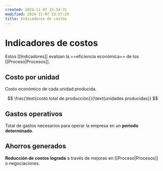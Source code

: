 ```yaml
---
created: 2024-11-07 15:54:31
modified: 2024-11-07 15:57:29
title: Indicadores de costos
---
```


# Indicadores de costos

Estos [[Indicadores]] evalúan la ==eficiencia económica== de los [[Proceso|Procesos]].

## Costo por unidad

Costo económico de cada unidad producida.

$$
\frac{\text{costo total de producción}}{\text{unidades producidas}}
$$

## Gastos operativos

Total de gastos necesarios para operar la empresa en un **periodo determinado**.

## Ahorros generados

**Reducción de costos lograda** a través de mejoras en [[Proceso|Procesos]] o negociaciones.
